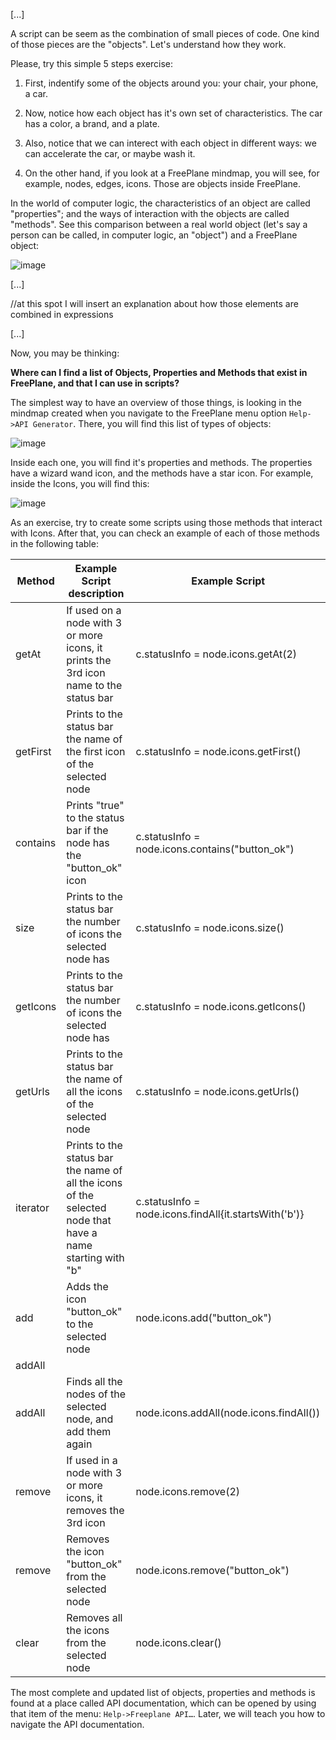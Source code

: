 [...]


A script can be seem as the combination of small pieces of code. One kind of those pieces are the "objects". Let's understand how they work. 

Please, try this simple 5 steps exercise:

1. First, indentify some of the objects around you: your chair, your phone, a car.

2. Now, notice how each object has it's own set of characteristics. The car has a color, a brand, and a plate.

3. Also, notice that we can interect with each object in different ways: we can accelerate the car, or maybe wash it.

4. On the other hand, if you look at a FreePlane mindmap, you will see, for example, nodes, edges, icons. Those are objects inside FreePlane.

In the world of computer logic, the characteristics of an object are called "properties"; and the ways of interaction with the objects are called "methods". See this comparison between a real world object (let's say a person can be called, in computer logic, an "object") and a FreePlane object:

![image](https://user-images.githubusercontent.com/77707706/184511177-d6b4c5ba-9b82-46f3-a6c4-d65195de96dd.png)



[...]

//at this spot I will insert an explanation about how those elements are combined in expressions

[...]

Now, you may be thinking:

**Where can I find a list of Objects, Properties and Methods that exist in FreePlane, and that I can use in scripts?**

The simplest way to have an overview of those things, is looking in the  mindmap created when you navigate to the FreePlane menu option `Help->API Generator`.
There, you will find this list of types of objects:

![image](https://user-images.githubusercontent.com/77707706/184511226-5163459e-aa20-4b61-924c-c3f6908a1ed6.png)

Inside each one, you will find it's properties and methods. The properties have a wizard wand icon, and the methods have a star icon. For example, inside the Icons, you will find this:

![image](https://user-images.githubusercontent.com/77707706/184511248-9c3f4e2b-b475-40ed-a309-9367bde0abb1.png)

As an exercise, try to create some scripts using those methods that interact with Icons. After that, you can check an example of each of those methods in the following table:

| Method   | Example Script description                                                                                 | Example Script                                        |
| -------- | ---------------------------------------------------------------------------------------------------------- | ----------------------------------------------------- |
| getAt    | If used on a node with 3 or more icons, it prints the 3rd icon name to the status bar                      | c.statusInfo = node.icons.getAt(2)                    |
| getFirst | Prints to the status bar the name of the first icon of the selected node                                   | c.statusInfo = node.icons.getFirst()                  |
| contains | Prints "true" to the status bar if the node has the "button\_ok" icon                                      | c.statusInfo = node.icons.contains("button\_ok")      |
| size     | Prints to the status bar the number of icons the selected node has                                         | c.statusInfo = node.icons.size()                      |
| getIcons | Prints to the status bar the number of icons the selected node has                                         | c.statusInfo = node.icons.getIcons()                  |
| getUrls  | Prints to the status bar the name of all the icons of the selected node                                    | c.statusInfo = node.icons.getUrls()                   |
| iterator | Prints to the status bar the name of all the icons of the selected node that have a name starting with "b" | c.statusInfo = node.icons.findAll{it.startsWith('b')} |
| add      | Adds the icon "button\_ok" to the selected node                                                            | node.icons.add("button\_ok")                          |
| addAll   |                                                                                                            |                                                       |
| addAll   | Finds all the nodes of the selected node, and add them again                                               | node.icons.addAll(node.icons.findAll())               |
| remove   | If used in a node with 3 or more icons, it removes the 3rd icon                                            | node.icons.remove(2)                                  |
| remove   | Removes the icon "button\_ok" from the selected node                                                       | node.icons.remove("button\_ok")                       |
| clear    | Removes all the icons from the selected node                                                               | node.icons.clear()                                    |

The most complete and updated list of objects, properties and methods is found at a place called API documentation, which can be opened by using that item of the menu: `Help->Freeplane API…`. Later, we will teach you how to navigate the API documentation.

